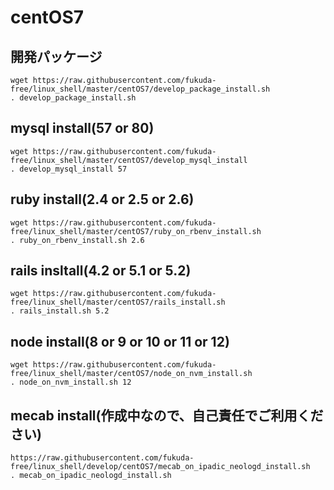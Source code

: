 # centOS7

## 開発パッケージ
```
wget https://raw.githubusercontent.com/fukuda-free/linux_shell/master/centOS7/develop_package_install.sh
. develop_package_install.sh
```

## mysql install(57 or 80)
```
wget https://raw.githubusercontent.com/fukuda-free/linux_shell/master/centOS7/develop_mysql_install
. develop_mysql_install 57
```

## ruby install(2.4 or 2.5 or 2.6)
```
wget https://raw.githubusercontent.com/fukuda-free/linux_shell/master/centOS7/ruby_on_rbenv_install.sh
. ruby_on_rbenv_install.sh 2.6
```

## rails insltall(4.2 or 5.1 or 5.2)
```
wget https://raw.githubusercontent.com/fukuda-free/linux_shell/master/centOS7/rails_install.sh
. rails_install.sh 5.2
```

## node install(8 or 9 or 10 or 11 or 12)
```
wget https://raw.githubusercontent.com/fukuda-free/linux_shell/master/centOS7/node_on_nvm_install.sh
. node_on_nvm_install.sh 12
```

## mecab install(作成中なので、自己責任でご利用ください)
```
https://raw.githubusercontent.com/fukuda-free/linux_shell/develop/centOS7/mecab_on_ipadic_neologd_install.sh
. mecab_on_ipadic_neologd_install.sh
```
